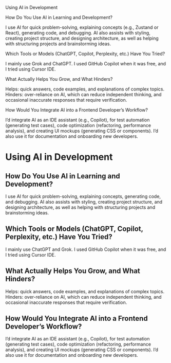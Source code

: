 Using AI in Development

How Do You Use AI in Learning and Development?

I use AI for quick problem-solving, explaining concepts (e.g., Zustand or React), generating code, and debugging. AI also assists with styling, creating project structure, and designing architecture, as well as helping with structuring projects and brainstorming ideas.

Which Tools or Models (ChatGPT, Copilot, Perplexity, etc.) Have You Tried?

I mainly use Grok and ChatGPT. I used GitHub Copilot when it was free, and I tried using Cursor IDE.

What Actually Helps You Grow, and What Hinders?

Helps: quick answers, code examples, and explanations of complex topics. Hinders: over-reliance on AI, which can reduce independent thinking, and occasional inaccurate responses that require verification.

How Would You Integrate AI into a Frontend Developer’s Workflow?

I’d integrate AI as an IDE assistant (e.g., Copilot), for test automation (generating test cases), code optimization (refactoring, performance analysis), and creating UI mockups (generating CSS or components). I’d also use it for documentation and onboarding new developers.

# **Using AI in Development**

## **How Do You Use AI in Learning and Development?**

I use AI for quick problem-solving, explaining concepts, generating code, and debugging. AI also assists with styling, creating project structure, and designing architecture, as well as helping with structuring projects and brainstorming ideas.

## **Which Tools or Models (ChatGPT, Copilot, Perplexity, etc.) Have You Tried?**

I mainly use ChatGPT and Grok. I used GitHub Copilot when it was free, and I tried using Cursor IDE.

## **What Actually Helps You Grow, and What Hinders?**

Helps: quick answers, code examples, and explanations of complex topics. Hinders: over-reliance on AI, which can reduce independent thinking, and occasional inaccurate responses that require verification.

## **How Would You Integrate AI into a Frontend Developer’s Workflow?**

I’d integrate AI as an IDE assistant (e.g., Copilot), for test automation (generating test cases), code optimization (refactoring, performance analysis), and creating UI mockups (generating CSS or components). I’d also use it for documentation and onboarding new developers.
